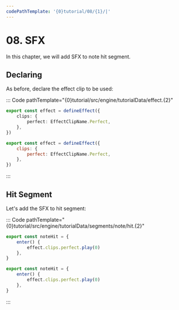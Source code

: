 ```yaml
---
codePathTemplate: '{0}tutorial/08/{1}/|'
---
```


# 08. SFX

In this chapter, we will add SFX to note hit segment.

## Declaring

As before, declare the effect clip to be used:

::: Code pathTemplate="{0}tutorial/src/engine/tutorialData/effect.{2}"

```ts
export const effect = defineEffect({
    clips: {
        perfect: EffectClipName.Perfect,
    },
})
```

```js
export const effect = defineEffect({
    clips: {
        perfect: EffectClipName.Perfect,
    },
})
```

:::

## Hit Segment

Let's add the SFX to hit segment:

::: Code pathTemplate="{0}tutorial/src/engine/tutorialData/segments/note/hit.{2}"

```ts
export const noteHit = {
    enter() {
        effect.clips.perfect.play(0)
    },
}
```

```js
export const noteHit = {
    enter() {
        effect.clips.perfect.play(0)
    },
}
```

:::
